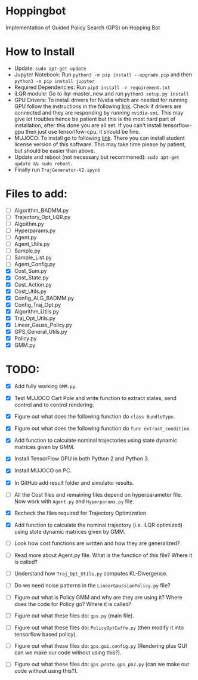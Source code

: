 # Hoppingbot
Implementation of Guided Policy Search (GPS) on Hopping Bot

# How to Install
- Update: `sudo apt-get update`
- Jupyter Notebook: Run `python3 -m pip install --upgrade pip` and then `python3 -m pip install jupyter`
- Required Dependencies: Run `pip3 install -r requirement.txt`
- iLQR module: Go to ilqr-master_new and run `python3 setup.py install`
- GPU Drivers: To install drivers for Nvidia which are needed for running GPU follow the instructions in the following [link](https://www.tensorflow.org/install/gpu). Check if drivers are connected and they are responding by running `nvidia-smi`. This may give lot troubles hence be patient but this is the most hard part of installation, after this done you are all set. If you can't install tensorflow-gpu then just use tensorlfow-cpu, it should be fine. 
- MUJOCO: To install go to following [link](http://www.mujoco.org/). There you can install student license version of this software. This may take time please by patient, but should be easier than above.
- Update and reboot (not necessary but recommened): `sudo apt-get update && sudo reboot`.
- Finally run `TrajGenerator-V2.ipynb`

# Files to add:
- [ ] Algorithm_BADMM.py
- [ ] Trajectory_Opt_LQR.py
- [ ] Algoithm.py
- [ ] Hyperparams.py
- [ ] Agent.py
- [ ] Agent_Utils.py
- [ ] Sample.py
- [ ] Sample_List.py
- [ ] Agent_Config.py
- [x] Cost_Sum.py
- [x] Cost_State.py
- [x] Cost_Action.py
- [x] Cost_Utils.py
- [x] Config_ALG_BADMM.py
- [x] Config_Traj_Opt.py
- [x] Algorithm_Utils.py
- [x] Traj_Opt_Utils.py
- [x] Linear_Gauss_Policy.py
- [x] GPS_General_Utils.py
- [x] Policy.py
- [x] GMM.py

# TODO:
- [x] Add fully working `GMM.py`. 
- [x] Test MUJOCO Cart Pole and write function to extract states, send control and to control rendering. 
- [x] Figure out what does the following function do `class BundleType`.
- [x] Figure out what does the following function do `func extract_condition`.
- [x] Add function to calculate nominal trajectories using state dynamic matrices given by GMM.
- [x] Install TensorFlow GPU in both Python 2 and Python 3.
- [x] Install MUJOCO on PC. 
- [x] In GitHub add result folder and simulator results.
- [ ] All the Cost files and remaining files depend on hyperparameter file. Now work with `Agent.py` and `Hyperparams.py` file.
- [x] Recheck the files required for Trajectory Optimization.
- [x] Add function to calculate the nominal trajectory (i.e. iLQR optimized) using state dynamic matrices given by GMM. 
- [ ] Look how cost functions are written and how they are generalized?
- [ ] Read more about Agent.py file. What is the function of this file? Where it is called?
- [ ] Understand how `Traj_Opt_Utils.py` computes KL-Divergence.
- [ ] Do we need noise patterns in the `LinearGaussianPolicy.py` file?
- [ ] Figure out what is Policy GMM and why are they are using it? Where does the code for Policy go? Where it is called?
- [ ] Figure out what these files do: `gps.py` (main file).
- [ ] Figure out what these files do: `PolicyOptCaffe.py` (then modify it into tensorflow based policy).
- [ ] Figure out what these files do: `gps.gui.config.py` (Rendering plus GUI can we make our code without using this?).
- [ ] Figure out what these files do: `gps.proto.gps_pb2.py` (can we make our code without using this?).

